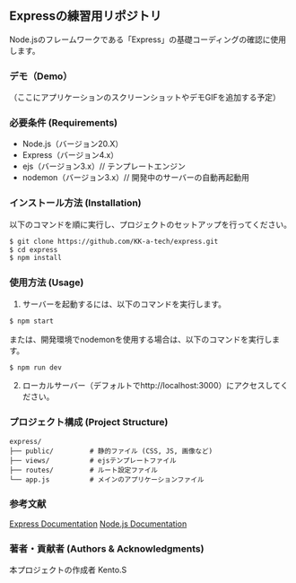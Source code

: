 ## Expressの練習用リポジトリ

Node.jsのフレームワークである「Express」の基礎コーディングの確認に使用します。

### デモ（Demo）

（ここにアプリケーションのスクリーンショットやデモGIFを追加する予定）

### 必要条件 (Requirements)

- Node.js（バージョン20.X）
- Express（バージョン4.x）
- ejs（バージョン3.x）// テンプレートエンジン
- nodemon（バージョン3.x）// 開発中のサーバーの自動再起動用

### インストール方法 (Installation)

以下のコマンドを順に実行し、プロジェクトのセットアップを行ってください。

```bash
$ git clone https://github.com/KK-a-tech/express.git
$ cd express
$ npm install
```

### 使用方法 (Usage)

1. サーバーを起動するには、以下のコマンドを実行します。

```bash
$ npm start
```

または、開発環境でnodemonを使用する場合は、以下のコマンドを実行します。

```bash
$ npm run dev
```

2. ローカルサーバー（デフォルトでhttp://localhost:3000）にアクセスしてください。

### プロジェクト構成 (Project Structure)

```plaintext
express/
├── public/         # 静的ファイル (CSS, JS, 画像など)
├── views/          # ejsテンプレートファイル
├── routes/         # ルート設定ファイル
└── app.js          # メインのアプリケーションファイル
```

### 参考文献
[Express Documentation](https://expressjs.com/)
[Node.js Documentation](https://chatgpt.com/c/672b8cfe-1f20-800b-8d8f-59dce7fd2fcc)

### 著者・貢献者 (Authors & Acknowledgments)
本プロジェクトの作成者 Kento.S
